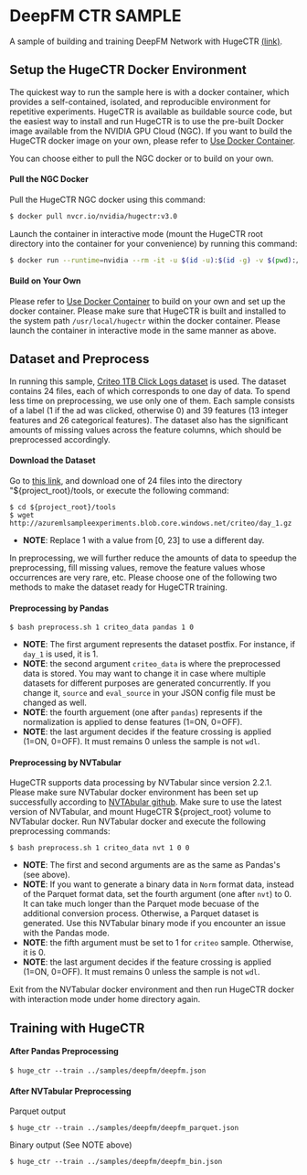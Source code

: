 # DeepFM CTR SAMPLE #
A sample of building and training DeepFM Network with HugeCTR [(link)](https://www.ijcai.org/Proceedings/2017/0239.pdf).

## Setup the HugeCTR Docker Environment ##
The quickest way to run the sample here is with a docker container, which provides a self-contained, isolated, and reproducible environment for repetitive experiments. HugeCTR is available as buildable source code, but the easiest way to install and run HugeCTR is to use the pre-built Docker image available from the NVIDIA GPU Cloud (NGC). If you want to build the HugeCTR docker image on your own, please refer to [Use Docker Container](../docs/mainpage.md#use-docker-container).

You can choose either to pull the NGC docker or to build on your own.

#### Pull the NGC Docker ####
Pull the HugeCTR NGC docker using this command:
```bash
$ docker pull nvcr.io/nvidia/hugectr:v3.0
```
Launch the container in interactive mode (mount the HugeCTR root directory into the container for your convenience) by running this command:
```bash
$ docker run --runtime=nvidia --rm -it -u $(id -u):$(id -g) -v $(pwd):/hugectr -w /hugectr nvcr.io/nvidia/hugectr:v3.0
```

#### Build on Your Own ####
Please refer to [Use Docker Container](../docs/mainpage.md#use-docker-container) to build on your own and set up the docker container. Please make sure that HugeCTR is built and installed to the system path `/usr/local/hugectr` within the docker container. Please launch the container in interactive mode in the same manner as above.

## Dataset and Preprocess ##
In running this sample, [Criteo 1TB Click Logs dataset](https://ailab.criteo.com/download-criteo-1tb-click-logs-dataset/) is used.
The dataset contains 24 files, each of which corresponds to one day of data.
To spend less time on preprocessing, we use only one of them.
Each sample consists of a label (1 if the ad was clicked, otherwise 0) and 39 features (13 integer features and 26 categorical features).
The dataset also has the significant amounts of missing values across the feature columns, which should be preprocessed accordingly.

#### Download the Dataset ####

Go to [this link](https://ailab.criteo.com/download-criteo-1tb-click-logs-dataset/),
and download one of 24 files into the directory "${project_root}/tools, 
or execute the following command:
```
$ cd ${project_root}/tools
$ wget http://azuremlsampleexperiments.blob.core.windows.net/criteo/day_1.gz
```
- **NOTE**: Replace 1 with a value from [0, 23] to use a different day.

In preprocessing, we will further reduce the amounts of data to speedup the preprocessing, fill missing values, remove the feature values whose occurrences are very rare, etc.
Please choose one of the following two methods to make the dataset ready for HugeCTR training.

#### Preprocessing by Pandas ####
```shell
$ bash preprocess.sh 1 criteo_data pandas 1 0
```
- **NOTE**: The first argument represents the dataset postfix.  For instance, if `day_1` is used, it is 1.
- **NOTE**: the second argument `criteo_data` is where the preprocessed data is stored.
You may want to change it in case where multiple datasets for different purposes are generated concurrently.
If you change it, `source` and `eval_source` in your JSON config file must be changed as well.
- **NOTE**: the fourth arguement (one after `pandas`) represents if the normalization is applied to dense features (1=ON, 0=OFF).
- **NOTE**: the last argument decides if the feature crossing is applied (1=ON, 0=OFF).
It must remains 0 unless the sample is not `wdl`.

#### Preprocessing by NVTabular ####

HugeCTR supports data processing by NVTabular since version 2.2.1.
Please make sure NVTabular docker environment has been set up successfully according to [NVTAbular github](https://github.com/NVIDIA/NVTabular).
Make sure to use the latest version of NVTabular,
and mount HugeCTR ${project_root} volume to NVTabular docker.
Run NVTabular docker and execute the following preprocessing commands:
```shell
$ bash preprocess.sh 1 criteo_data nvt 1 0 0
```
- **NOTE**: The first and second arguments are as the same as Pandas's (see above).
- **NOTE**: If you want to generate a binary data in `Norm` format data, instead of the Parquet format data, set the fourth argument (one after `nvt`) to 0. It can take much longer than the Parquet mode becuase of the additional conversion process.
Otherwise, a Parquet dataset is generated. Use this NVTabular binary mode if you encounter an  issue with the Pandas mode.
- **NOTE**: the fifth argument must be set to 1 for `criteo` sample. Otherwise, it is 0.
- **NOTE**: the last argument decides if the feature crossing is applied (1=ON, 0=OFF).
It must remains 0 unless the sample is not `wdl`.

Exit from the NVTabular docker environment and then run HugeCTR docker with interaction mode under home directory again.

## Training with HugeCTR ##

#### After Pandas Preprocessing ####
```shell
$ huge_ctr --train ../samples/deepfm/deepfm.json
```

#### After NVTabular Preprocessing ####

Parquet output
```shell
$ huge_ctr --train ../samples/deepfm/deepfm_parquet.json
```
Binary output (See NOTE above)
```shell
$ huge_ctr --train ../samples/deepfm/deepfm_bin.json
```

